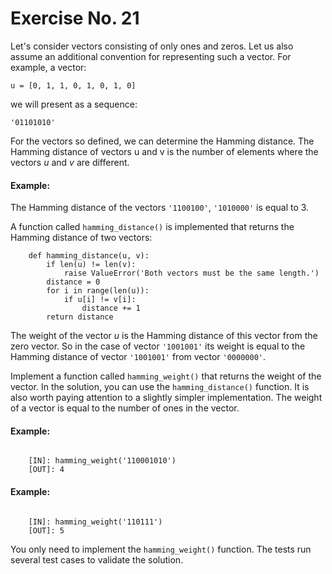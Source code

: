 # Exercise No. 21
Let's consider vectors consisting of only ones and zeros. Let us also assume an additional convention for representing such a vector. For example, a vector:

    u = [0, 1, 1, 0, 1, 0, 1, 0]


we will present as a sequence:

    '01101010'


For the vectors so defined, we can determine the Hamming distance. The Hamming distance of vectors u and v is the number of elements where the vectors *u* and *v* are different.


#### Example: 
The Hamming distance of the vectors `'1100100'`, `'1010000'` is equal to 3.


A function called `hamming_distance()` is implemented that returns the Hamming distance of two vectors:

```
    def hamming_distance(u, v):
        if len(u) != len(v):
            raise ValueError('Both vectors must be the same length.')
        distance = 0
        for i in range(len(u)):
            if u[i] != v[i]:
                distance += 1
        return distance
```

The weight of the vector *u* is the Hamming distance of this vector from the zero vector. So in the case of vector `'1001001'` its weight is equal to the Hamming distance of vector `'1001001'` from vector `'0000000'`.


Implement a function called `hamming_weight()` that returns the weight of the vector. In the solution, you can use the `hamming_distance()` function. It is also worth paying attention to a slightly simpler implementation. The weight of a vector is equal to the number of ones in the vector.


#### Example:
```

    [IN]: hamming_weight('110001010')
    [OUT]: 4
```

#### Example:
```

    [IN]: hamming_weight('110111')
    [OUT]: 5
```

You only need to implement the `hamming_weight()` function. The tests run several test cases to validate the solution.